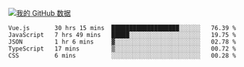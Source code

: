 [![我的 GitHub 数据](https://github-readme-stats.vercel.app/api?username=unbrain&?theme=dark)]()

<!--START_SECTION:waka-->
```text
Vue.js       30 hrs 15 mins  ███████████████████░░░░░░   76.39 % 
JavaScript   7 hrs 49 mins   █████░░░░░░░░░░░░░░░░░░░░   19.75 % 
JSON         1 hr 6 mins     ▓░░░░░░░░░░░░░░░░░░░░░░░░   02.78 % 
TypeScript   17 mins         ▒░░░░░░░░░░░░░░░░░░░░░░░░   00.72 % 
CSS          6 mins          ░░░░░░░░░░░░░░░░░░░░░░░░░   00.28 % 
```
<!--END_SECTION:waka-->
